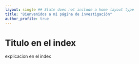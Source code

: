 ```yaml
---
layout: single ## Slate does not include a home layout type
title: "Bienvenidos a mi página de investigación"
author_profile: true
---
```


# Titulo en el index
explicacion en el index
